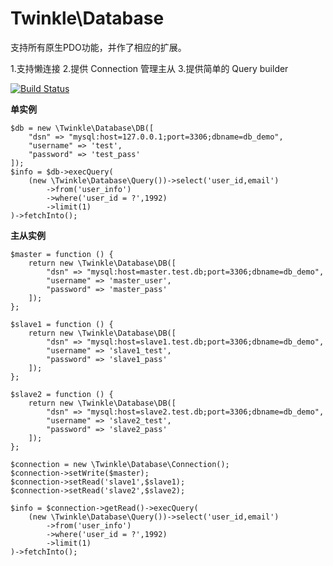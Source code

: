 # Twinkle\Database

支持所有原生PDO功能，并作了相应的扩展。

1.支持懒连接
2.提供 Connection 管理主从
3.提供简单的 Query builder

[![Build Status](https://travis-ci.org/yumancang/Database.svg?branch=master)](https://travis-ci.org/yumancang/Database)

**单实例**

```
$db = new \Twinkle\Database\DB([
    "dsn" => "mysql:host=127.0.0.1;port=3306;dbname=db_demo",
    "username" => 'test',
    "password" => 'test_pass'
]);
$info = $db->execQuery(
    (new \Twinkle\Database\Query())->select('user_id,email')
        ->from('user_info')
        ->where('user_id = ?',1992)
        ->limit(1)
)->fetchInto();
```

**主从实例**

```
$master = function () {
    return new \Twinkle\Database\DB([
        "dsn" => "mysql:host=master.test.db;port=3306;dbname=db_demo",
        "username" => 'master_user',
        "password" => 'master_pass'
    ]);
};

$slave1 = function () {
    return new \Twinkle\Database\DB([
        "dsn" => "mysql:host=slave1.test.db;port=3306;dbname=db_demo",
        "username" => 'slave1_test',
        "password" => 'slave1_pass'
    ]);
};

$slave2 = function () {
    return new \Twinkle\Database\DB([
        "dsn" => "mysql:host=slave2.test.db;port=3306;dbname=db_demo",
        "username" => 'slave2_test',
        "password" => 'slave2_pass'
    ]);
};

$connection = new \Twinkle\Database\Connection();
$connection->setWrite($master);
$connection->setRead('slave1',$slave1);
$connection->setRead('slave2',$slave2);

$info = $connection->getRead()->execQuery(
    (new \Twinkle\Database\Query())->select('user_id,email')
        ->from('user_info')
        ->where('user_id = ?',1992)
        ->limit(1)
)->fetchInto();
```
